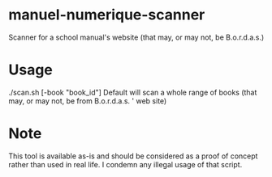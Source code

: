# manuel-numerique-scanner
Scanner for a school manual's website (that may, or may not, be B.o.r.d.a.s.)

# Usage
./scan.sh [-book "book_id"]
Default will scan a whole range of books (that may, or may not, be from B.o.r.d.a.s. ' web site)

# Note
This tool is available as-is and should be considered as a proof of concept rather than used in real life. I condemn any illegal usage of that script.
